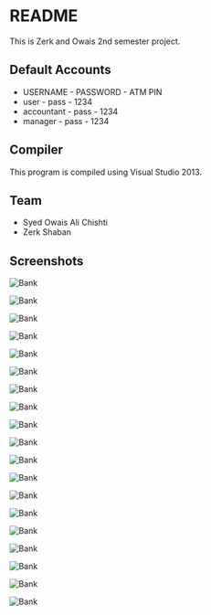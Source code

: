 # README #

This is Zerk and Owais 2nd semester project.

## Default Accounts ##
* USERNAME   - PASSWORD - ATM PIN
* user       - pass     - 1234
* accountant - pass     - 1234
* manager    - pass     - 1234

## Compiler ##

This program is compiled using Visual Studio 2013.


## Team ##
* Syed Owais Ali Chishti
* Zerk Shaban

## Screenshots ##

![Bank](https://github.com/soachishti/project-b/raw/master/Screenshots/Bank001.png)

![Bank](https://github.com/soachishti/project-b/raw/master/Screenshots/Bank002.png)

![Bank](https://github.com/soachishti/project-b/raw/master/Screenshots/Bank003.png)

![Bank](https://github.com/soachishti/project-b/raw/master/Screenshots/Bank004.png)

![Bank](https://github.com/soachishti/project-b/raw/master/Screenshots/Bank005.png)

![Bank](https://github.com/soachishti/project-b/raw/master/Screenshots/Bank006.png)

![Bank](https://github.com/soachishti/project-b/raw/master/Screenshots/Bank007.png)

![Bank](https://github.com/soachishti/project-b/raw/master/Screenshots/Bank008.png)

![Bank](https://github.com/soachishti/project-b/raw/master/Screenshots/Bank009.png)

![Bank](https://github.com/soachishti/project-b/raw/master/Screenshots/Bank010.png)

![Bank](https://github.com/soachishti/project-b/raw/master/Screenshots/Bank011.png)

![Bank](https://github.com/soachishti/project-b/raw/master/Screenshots/Bank012.png)

![Bank](https://github.com/soachishti/project-b/raw/master/Screenshots/Bank013.png)

![Bank](https://github.com/soachishti/project-b/raw/master/Screenshots/Bank014.png)

![Bank](https://github.com/soachishti/project-b/raw/master/Screenshots/Bank015.png)

![Bank](https://github.com/soachishti/project-b/raw/master/Screenshots/Bank016.png)

![Bank](https://github.com/soachishti/project-b/raw/master/Screenshots/Bank017.png)

![Bank](https://github.com/soachishti/project-b/raw/master/Screenshots/Bank018.png)

![Bank](https://github.com/soachishti/project-b/raw/master/Screenshots/Bank019.png)
